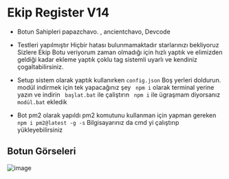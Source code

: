 # Ekip Register V14

- Botun Sahipleri papazchavo. , ancientchavo, Devcode

- Testleri yapılmıştır Hiçbir hatası bulunmamaktadır starlarınızı bekliyoruz Sizlere Ekip Botu veriyorum zaman olmadığı için hızlı yaptık ve elimizden geldiği kadar ekleme yaptık çoklu tag sistemli uyarlı ve kendiniz çogaltabilirsiniz.

- Setup sistem olarak yaptık kullanırken ```config.json``` Boş yerleri doldurun. modül indirmek için tek yapacağınız şey ``` npm i```  olarak terminal yerine yazın ve indirin ``` başlat.bat```  ile çaliştırın ``` npm i```  ile ügraşmam diyorsanız ``` modül.bat```  ekledik

- Bot pm2 olarak yapıldı pm2 komutunu kullanman için yapman gereken  ``` npm i pm2@latest -g -s```  Bilgisayarınız da cmd yi çalıştırıp yükleyebilirsiniz

## Botun Görseleri

![image](https://i.ytimg.com/vi/-b-HwcKtAvk/maxresdefault.jpg)

